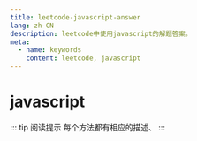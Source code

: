 ```yaml
---
title: leetcode-javascript-answer
lang: zh-CN
description: leetcode中使用javascript的解题答案。
meta:
  - name: keywords
    content: leetcode, javascript
---
```


# javascript #

::: tip 阅读提示
每个方法都有相应的描述、
:::